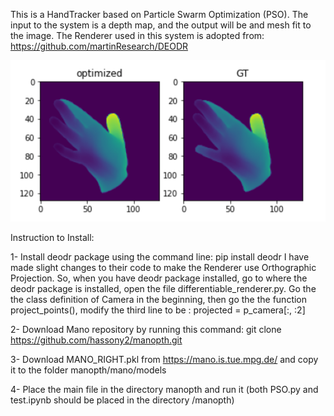 This is a HandTracker based on Particle Swarm Optimization (PSO). 
The input to the system is a depth map, and the output will be and mesh fit to the image.
The Renderer used in this system is adopted from: https://github.com/martinResearch/DEODR

![alt text](https://github.com/mrezaei92/General-Topics/blob/master/PSO_HandTracker/data/1.png?raw=true)




Instruction to Install:

1- Install deodr package using the command line: pip install deodr
I have made slight changes to their code to make the Renderer use Orthographic Projection.
So, when you have deodr package installed, go to where the deodr package is installed, open the file differentiable_renderer.py. Go the the class definition of Camera in the beginning, then go the the function project_points(), modify the third line to be :    projected = p_camera[:, :2]

2- Download Mano repository by running this command: git clone https://github.com/hassony2/manopth.git

3- Download MANO_RIGHT.pkl from https://mano.is.tue.mpg.de/ and copy it to the folder manopth/mano/models

4- Place the main file in the directory manopth and run it (both PSO.py and test.ipynb should be placed in the directory /manopth)
